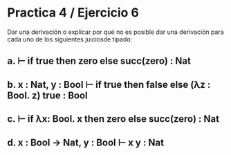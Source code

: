 # Practica 4 / Ejercicio 6  
Dar una derivación o explicar por qué no es posible dar una derivación para cada uno de los siguientes juiciosde tipado:  
## a. ⊢ if true then zero else succ(zero) : Nat  
## b. x : Nat, y : Bool ⊢ if true then false else (λz : Bool. z) true : Bool  
## c. ⊢ if λx: Bool. x then zero else succ(zero) : Nat  
## d. x : Bool → Nat, y : Bool ⊢ x y : Nat  


